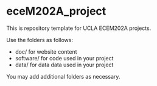 # eceM202A_project
This is repository template for UCLA ECEM202A projects.

Use the folders as follows:

* doc/ for website content
* software/ for code used in your project
* data/ for data data used in your project

You may add additional folders as necessary.
